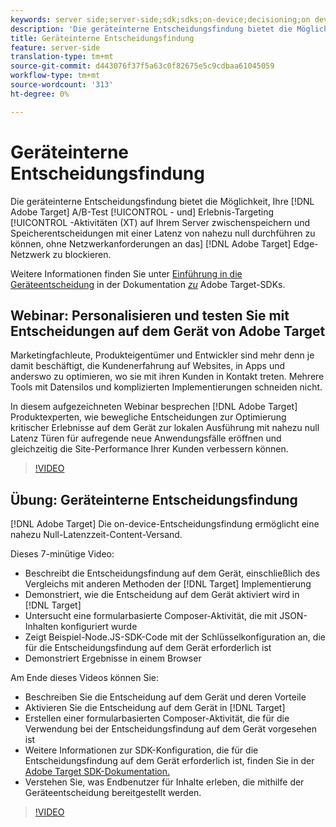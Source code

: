 ```yaml
---
keywords: server side;server-side;sdk;sdks;on-device;decisioning;on device;ondevice;zero latency;latency;near-zero;node.js
description: 'Die geräteinterne Entscheidungsfindung bietet die Möglichkeit, Ihre Adobe Target A/B- und Erlebnis-Targeting (XT)-Aktivitäten im Cache auf Ihrem Server zu speichern und Speicherentscheidungen mit einer Latenz von nahezu null durchzuführen, ohne Netzwerkanforderungen an das Adobe Target Edge Network zu blockieren. '
title: Geräteinterne Entscheidungsfindung
feature: server-side
translation-type: tm+mt
source-git-commit: d443076f37f5a63c0f82675e5c9cdbaa61045059
workflow-type: tm+mt
source-wordcount: '313'
ht-degree: 0%

---
```



# Geräteinterne Entscheidungsfindung

Die geräteinterne Entscheidungsfindung bietet die Möglichkeit, Ihre [!DNL Adobe Target] A/B-Test [!UICONTROL - und] Erlebnis-Targeting [!UICONTROL -Aktivitäten (XT) auf Ihrem Server zwischenspeichern und Speicherentscheidungen mit einer Latenz von nahezu null durchführen zu können, ohne Netzwerkanforderungen an das] [!DNL Adobe Target] Edge-Netzwerk zu blockieren.

Weitere Informationen finden Sie unter [Einführung in die Geräteentscheidung](https://adobetarget-sdks.gitbook.io/docs/on-device-decisioning/introduction-to-on-device-decisioning) in der Dokumentation *[zu](https://adobetarget-sdks.gitbook.io/docs/)* Adobe Target-SDKs.

## Webinar: Personalisieren und testen Sie mit Entscheidungen auf dem Gerät von Adobe Target

Marketingfachleute, Produkteigentümer und Entwickler sind mehr denn je damit beschäftigt, die Kundenerfahrung auf Websites, in Apps und anderswo zu optimieren, wo sie mit ihren Kunden in Kontakt treten. Mehrere Tools mit Datensilos und komplizierten Implementierungen schneiden nicht.

In diesem aufgezeichneten Webinar besprechen [!DNL Adobe Target] Produktexperten, wie bewegliche Entscheidungen zur Optimierung kritischer Erlebnisse auf dem Gerät zur lokalen Ausführung mit nahezu null Latenz Türen für aufregende neue Anwendungsfälle eröffnen und gleichzeitig die Site-Performance Ihrer Kunden verbessern können.

>[!VIDEO](https://video.tv.adobe.com/v/328148)

## Übung: Geräteinterne Entscheidungsfindung

[!DNL Adobe Target] Die on-device-Entscheidungsfindung ermöglicht eine nahezu Null-Latenzzeit-Content-Versand.

Dieses 7-minütige Video:

* Beschreibt die Entscheidungsfindung auf dem Gerät, einschließlich des Vergleichs mit anderen Methoden der [!DNL Target] Implementierung
* Demonstriert, wie die Entscheidung auf dem Gerät aktiviert wird in [!DNL Target]
* Untersucht eine formularbasierte Composer-Aktivität, die mit JSON-Inhalten konfiguriert wurde
* Zeigt Beispiel-Node.JS-SDK-Code mit der Schlüsselkonfiguration an, die für die Entscheidungsfindung auf dem Gerät erforderlich ist
* Demonstriert Ergebnisse in einem Browser

Am Ende dieses Videos können Sie:

* Beschreiben Sie die Entscheidung auf dem Gerät und deren Vorteile
* Aktivieren Sie die Entscheidung auf dem Gerät in [!DNL Target]
* Erstellen einer formularbasierten Composer-Aktivität, die für die Verwendung bei der Entscheidungsfindung auf dem Gerät vorgesehen ist
* Weitere Informationen zur SDK-Konfiguration, die für die Entscheidungsfindung auf dem Gerät erforderlich ist, finden Sie in der [Adobe Target SDK-Dokumentation.](https://adobetarget-sdks.gitbook.io/docs/on-device-decisioning/introduction-to-on-device-decisioning)
* Verstehen Sie, was Endbenutzer für Inhalte erleben, die mithilfe der Geräteentscheidung bereitgestellt werden.

>[!VIDEO](https://video.tv.adobe.com/v/329032)